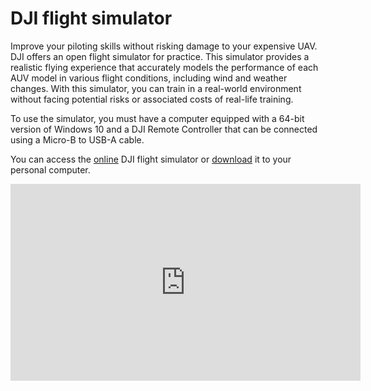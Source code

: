 # DJI flight simulator

Improve your piloting skills without risking damage to your expensive UAV. DJI offers an open flight simulator for practice. This simulator provides a realistic flying experience that accurately models the performance of each AUV model in various flight conditions, including wind and weather changes.
With this simulator, you can train in a real-world environment without facing potential risks or associated costs of real-life training.

To use the simulator, you must have a computer equipped with a 64-bit version of Windows 10 and a DJI Remote Controller that can be connected using a Micro-B to USB-A cable.

You can access the [online](https://www.dji.com/no/simulator) DJI flight simulator or [download](https://sim.djicdn.com/Launcher/DJIFlightSimulatorLauncher.zip) it to your personal computer.

<iframe width="560" height="315" src="https://www.youtube.com/embed/Zb_XKPgr0oo" title="YouTube video player" frameborder="0" allow="accelerometer; autoplay; clipboard-write; encrypted-media; gyroscope; picture-in-picture; web-share" allowfullscreen></iframe>